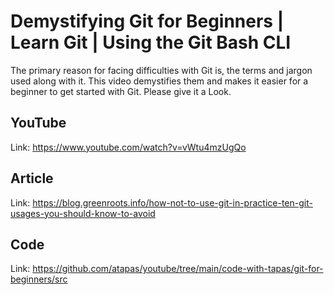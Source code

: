 # Demystifying Git for Beginners | Learn Git | Using the Git Bash CLI

The primary reason for facing difficulties with Git is, the terms and jargon used along with it. This video demystifies them and makes it easier for a beginner to get started with Git. Please give it a Look. 

## YouTube

Link: https://www.youtube.com/watch?v=vWtu4mzUgQo

## Article

Link: https://blog.greenroots.info/how-not-to-use-git-in-practice-ten-git-usages-you-should-know-to-avoid

## Code

Link: https://github.com/atapas/youtube/tree/main/code-with-tapas/git-for-beginners/src

